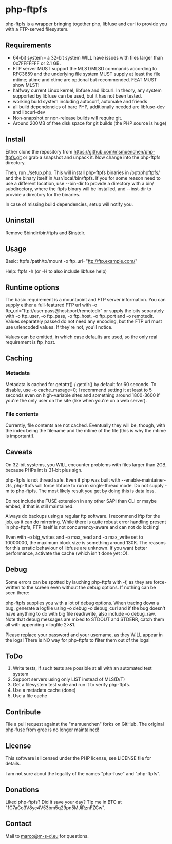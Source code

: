 # php-ftpfs
php-ftpfs is a wrapper bringing together php, libfuse and curl to provide
you with a FTP-served filesystem.

## Requirements
* 64-bit system - a 32-bit system WILL have issues with files larger than
  0x7FFFFFFF or 2.1 GB.
* FTP server MUST support the MLST/MLSD commands according to RFC3659 and
  the underlying file system MUST supply at least the file mtime; atime and
  ctime are optional but recommended. FEAT MUST show MLST!
* halfway current Linux kernel, libfuse and libcurl. In theory, any system
  supported by libfuse can be used, but it has not been tested.
* working build system including autoconf, automake and friends
* all build dependencies of bare PHP, additionally needed are libfuse-dev and
  libcurl-dev
* Non-snapshot or non-release builds will require git.
* Around 200MB of free disk space for git builds (the PHP source is huge)

## Install
Either clone the repository from https://github.com/msmuenchen/php-ftpfs.git
or grab a snapshot and unpack it. Now change into the php-ftpfs directory.

Then, run ./setup.php. This will install php-ftpfs binaries in /opt/phpftpfs/
and the binary itself in /usr/local/bin/ftpfs. If you for some reason need to
use a different location, use --bin-dir to provide a directory with a bin/
subdirectory, where the ftpfs binary will be installed, and --inst-dir to
provide a directory for the binaries.

In case of missing build dependencies, setup will notify you.

## Uninstall
Remove $bindir/bin/ftpfs and $instdir.

## Usage
Basic: ftpfs /path/to/mount -o ftp_url="ftp://ftp.example.com/"

Help: ftpfs -h (or -H to also include libfuse help)

## Runtime options
The basic requirement is a mountpoint and FTP server information. You can
supply either a full-featured FTP url with -o
ftp_url="ftp://user:pass@host:port/remotedir" or supply the bits separately
with -o ftp_user, -o ftp_pass, -o ftp_host, -o ftp_port and -o remotedir. Values
separately passed do not need any encoding, but the FTP url must use
urlencoded values. If they're not, you'll notice.

Values can be omitted, in which case defaults are used, so the only real
requirement is ftp_host. 

## Caching
### Metadata
Metadata is cached for getattr() / getdir() by default for 60 seconds. To
disable, use -o cache_maxage=0; I recommend setting it at least to 5 seconds
even on high-variable sites and something around 1800-3600 if you're the only
user on the site (like when you're on a web server).

### File contents
Currently, file contents are not cached. Eventually they will be, though,
with the index being the filename and the mtime of the file (this is why the
mtime is important!).

## Caveats
On 32-bit systems, you WILL encounter problems with files larger than 2GB,
because PHPs int is 31-bit plus sign.

php-ftpfs is not thread safe. Even if php was built with
--enable-maintainer-zts, php-ftpfs will force libfuse to run in
single-thread mode. Do not supply -m to php-ftpfs. The most likely result
you get by doing this is data loss.

Do not include the FUSE extension in any other SAPI than CLI or maybe embed,
if that is still maintained.

Always do backups using a regular ftp software. I recommend lftp for the
job, as it can do mirroring. While there is quite robust error handling
present in php-ftpfs, FTP itself is not concurrency-aware and can not do
locking!

Even with -o big_writes and -o max_read and -o max_write set to 10000000,
the maximum block size is something around 130K. The reasons for this
erratic behaviour of libfuse are unknown. If you want better performance,
activate the cache (which isn't done yet :O).

## Debug
Some errors can be spotted by lauching php-ftpfs with -f, as they are
force-written to the screen even without the debug options. If nothing can
be seen there:

php-ftpfs supplies you with a lot of debug options. When tracing down a bug,
generate a logfile using -o debug -o debug_curl and if the bug doesn't have
anything to do with big file read/write, also include -o debug_raw. Note
that debug messages are mixed to STDOUT and STDERR, catch them all with
appending > logfile 2>&1.

Please replace your password and your username, as they WILL appear in the
logs! There is NO way for php-ftpfs to filter them out of the logs!

## ToDo
1. Write tests, if such tests are possible at all with an automated test system
2. Support servers using only LIST instead of MLS(D/T)
3. Get a filesystem test suite and run it to verify php-ftpfs.
4. Use a metadata cache (done)
5. Use a file cache

## Contribute
File a pull request against the "msmuenchen" forks on GitHub. The original
php-fuse from gree is no longer maintained!

## License
This software is licensed under the PHP license, see LICENSE file for details.

I am not sure about the legality of the names "php-fuse" and "php-ftpfs".

## Donations
Liked php-ftpfs? Did it save your day? Tip me in BTC at
"1C7aCo3V8yc4V53bm5q29pn5MJiRznFZCw".

## Contact
Mail to marco@m-s-d.eu for questions.
